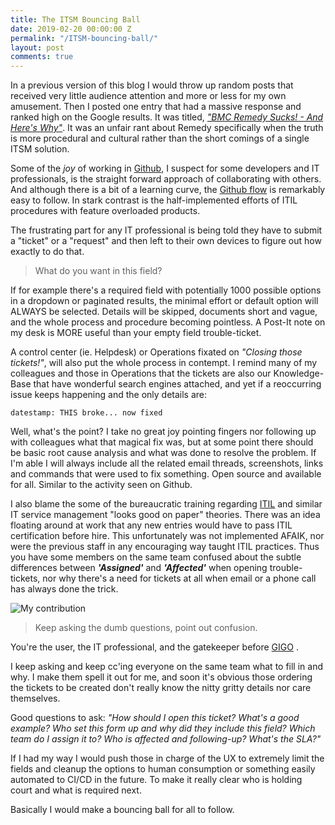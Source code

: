 ```yaml
---
title: The ITSM Bouncing Ball
date: 2019-02-20 00:00:00 Z
permalink: "/ITSM-bouncing-ball/"
layout: post
comments: true
---
```


In a previous version of this blog I would throw up random posts that received very little audience attention and more or less for my own amusement. Then I posted one entry that had a massive response and ranked high on the Google results. It was titled, [*"BMC Remedy Sucks! - And Here's Why"*](https://web.archive.org/web/20150302010546/http://paulywill.com/bmc-remedy-sucks).
It was an unfair rant about Remedy specifically when the truth is more procedural and cultural rather than the short comings of a single ITSM solution.

Some of the _joy_ of working in [Github](Github.com), I suspect for some developers and IT professionals, is the straight forward approach of collaborating with others. And although there is a bit of a learning curve, the [Github flow](https://guides.github.com/introduction/flow/) is remarkably easy to follow. In stark contrast is the half-implemented efforts of ITIL procedures with feature overloaded products. 

The frustrating part for any IT professional is being told they have to submit a "ticket" or a "request" and then left to their own devices to figure out how exactly to do that.

> What do you want in this field?

If for example there's a required field with potentially 1000 possible options in a dropdown or paginated results, the minimal effort or default option will ALWAYS be selected. Details will be skipped, documents short and vague, and the whole process and procedure becoming pointless. A Post-It note on my desk is MORE useful than your empty field trouble-ticket.

A control center (ie. Helpdesk) or Operations fixated on _"Closing those tickets!"_, will also put the whole process in contempt. I remind many of my colleagues and those in Operations that the tickets are also our Knowledge-Base that have wonderful search engines attached, and yet if a reoccurring issue keeps happening and the only details are:

```datestamp: THIS broke... now fixed```

Well, what's the point? I take no great joy pointing fingers nor following up with colleagues what that magical fix was, but at some point there should be basic root cause analysis and what was done to resolve the problem. If I'm able I will always include all the related email threads, screenshots, links and commands that were used to fix something. Open source and available for all. Similar to the activity seen on Github.

I also blame the some of the bureaucratic training regarding [ITIL](https://en.wikipedia.org/wiki/ITIL) and similar IT service management "looks good on paper" theories. There was an idea floating around at work that any new entries would have to pass ITIL certification before hire. This unfortunately was not implemented AFAIK, nor were the previous staff in any encouraging way taught ITIL practices. Thus you have some members on the same team confused about the subtle differences between __*'Assigned'*__ and __*'Affected'*__ when opening trouble-tickets, nor why there's a need for tickets at all when email or a phone call has always done the trick.

![My contribution](https://media.giphy.com/media/nJPkKr231dvKo/giphy.gif)

> Keep asking the dumb questions, point out confusion.

You're the user, the IT professional, and the gatekeeper before [GIGO](https://en.wikipedia.org/wiki/Garbage_in,_garbage_out) .

I keep asking and keep cc'ing everyone on the same team what to fill in and why. I make them spell it out for me, and soon it's obvious those ordering the tickets to be created don't really know the nitty gritty details nor care themselves. 

Good questions to ask:
*"How should I open this ticket? What's a good example? Who set this form up and why did they include this field? Which team do I assign it to? Who is affected and following-up? What's the SLA?"*

If I had my way I would push those in charge of the UX to extremely limit the fields and cleanup the options to human consumption or something easily automated to CI/CD in the future. To make it really clear who is holding court and what is required next. 

Basically I would make a bouncing ball for all to follow.




